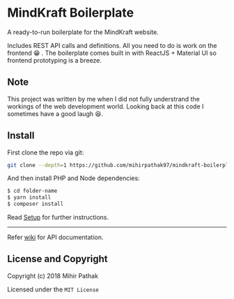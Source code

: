 # MindKraft Boilerplate

A ready-to-run boilerplate for the MindKraft website.

Includes REST API calls and definitions. All you need to do is work on the frontend :grin: . The boilerplate comes built in with ReactJS + Material UI so frontend prototyping is a breeze.

## Note

This project was written by me when I did not fully understrand the workings of the web development world. Looking back at this code I sometimes have a good laugh :laughing:.

## Install

First clone the repo via git:

```bash
git clone --depth=1 https://github.com/mihirpathak97/mindkraft-boilerplate folder-name
```

And then install PHP and Node dependencies:

```bash
$ cd folder-name
$ yarn install
$ composer install
```

Read [Setup](https://github.com/mihirpathak97/mindkraft-boilerplate/wiki/Development) for further instructions.

****

Refer [wiki](https://github.com/mihirpathak97/mindkraft_org/wiki/API) for API documentation.

## License and Copyright

Copyright (c) 2018 Mihir Pathak

Licensed under the `MIT License`
